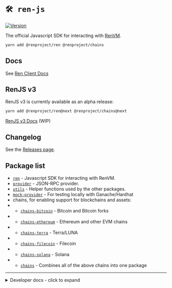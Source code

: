 # `🛠️ ren-js`

[![Version](https://img.shields.io/npm/v/@renproject/ren)](https://www.npmjs.com/package/@renproject/ren)

The official Javascript SDK for interacting with [RenVM](https://renproject.io).

```sh
yarn add @renproject/ren @renproject/chains
```

## Docs

See [Ren Client Docs](https://renproject.github.io/ren-client-docs/ren-js/)

## RenJS v3

RenJS v3 is currently available as an alpha release:

```sh
yarn add @renproject/ren@next @renproject/chains@next
```

[RenJS v3 Docs](https://renproject.github.io/ren-client-docs/ren-js/ren-js-v3) (WIP)

## Changelog

See the [Releases page](https://github.com/renproject/ren-js/releases).

## Package list

-   [`ren`](./packages/ren) - Javascript SDK for interacting with RenVM.
-   [`provider`](./packages/provider) - JSON-RPC provider.
-   [`utils`](./packages/utils) - Helper functions used by the other packages.
-   [`mock-provider`](./packages/mock-provider) - For testing locally with Ganache/Hardhat
-   chains, for enabling support for blockchains and assets:
-   -   [`chains-bitcoin`](./packages/chains/chains-bitcoin) - Bitcoin and Bitcoin forks
-   -   [`chains-ethereum`](./packages/chains/chains-ethereum) - Ethereum and other EVM chains
-   -   [`chains-terra`](./packages/chains/chains-terra) - Terra/LUNA
-   -   [`chains-filecoin`](./packages/chains/chains-filecoin) - Filecoin
-   -   [`chains-solana`](./packages/chains/chains-solana) - Solana
-   -   [`chains`](./packages/chains/chains) - Combines all of the above chains into one package

<hr />

<details>
<summary>Developer docs - click to expand</summary>

<br />

## Developing locally

```sh
# Clone repository
git clone git@github.com:renproject/ren-js.git && cd ren-js

# Install dependencies
yarn

# Build every package
yarn run build
```

## Linking

If you want to use your local version of RenJS in another repository, run

```sh
# In the ren-js repository
yarn run link:all
```

You can now link it to any other local repository by running:

```sh
# In other local repositories
yarn link @renproject/ren @renproject/chains @renproject/utils @renproject/provider
```

## Running tests

You'll need to:

1. Generate a mnemonic and send ETH (kovan for testnet) (path: `m/44'/60'/0'/0/`).
    - `let w = require("ethers").Wallet.createRandom(); console.debug(w.address, w.mnemonic.phrase);`
2. Generate a private key and send testnet crypto funds.
    - `require("send-crypto").newPrivateKey();`
3. Optionally generate an [Infura](https://infura.io) API key.

Create a `.env` file which contains the following exported variables:

```sh
export MNEMONIC="your mnemonic here"
export TESTNET_PRIVATE_KEY="your bitcoin private key"

# Optional
export INFURA_KEY="your infura key"
```

To run the tests:

```sh
yarn run test
```

</details>
